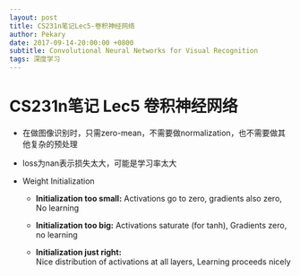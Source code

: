 ```yaml
---
layout: post
title: CS231n笔记Lec5-卷积神经网络
author: Pekary
date: 2017-09-14-20:00:00 +0800
subtitle: Convolutional Neural Networks for Visual Recognition
tags: 深度学习
---
```


# CS231n笔记 Lec5 卷积神经网络



- 在做图像识别时，只需zero-mean，不需要做normalization，也不需要做其他复杂的预处理

- loss为nan表示损失太大，可能是学习率太大

- Weight Initialization

  - **Initialization too small:**
    Activations go to zero, gradients also zero,
    No learning

  - **Initialization too big:**
    Activations saturate (for tanh),
    Gradients zero, no learning

  - **Initialization just right:**    
    Nice distribution of activations at all layers,
    Learning proceeds nicely

